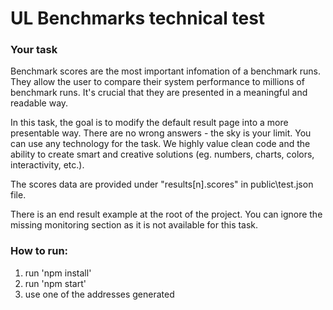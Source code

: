 # UL Benchmarks technical test

### Your task

Benchmark scores are the most important infomation of a benchmark runs. They allow the user to compare their system performance to millions of benchmark runs. It's crucial that they are presented in a meaningful and readable way.

In this task, the goal is to modify the default result page into a more presentable way. There are no wrong answers - the sky is your limit. You can use any technology for the task. We highly value clean code and the ability to create smart and creative solutions (eg. numbers, charts, colors, interactivity, etc.).

The scores data are provided under "results[n].scores" in public\test.json file.

There is an end result example at the root of the project. You can ignore the missing monitoring section as it is not available for this task.

### How to run:

1. run 'npm install'
2. run 'npm start'
3. use one of the addresses generated
